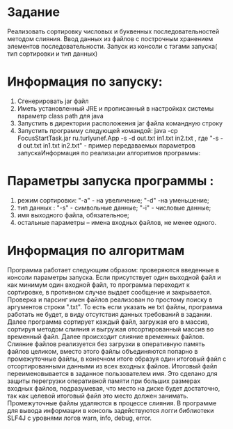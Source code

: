 # Задание
Реализовать сортировку числовых и буквенных последовательностей методом слияния. Ввод данных из файлов с построчным хранением элементов последовательности. Запуск из консоли с тэгами запуска( тип сортировки и тип данных)

# Информация по запуску:
1. Сгенерировать jar файл 
2. Иметь установленный JRE и прописанный в настройках системы параметр class path для java
3. Запустить в директории расположения jar файла командную строку
4. Запустить программу следующей командой: 
java -cp FocusStartTask.jar ru.turlyunef.App -s -d out.txt in1.txt in2.txt
, где "-s -d out.txt in1.txt in2.txt" - пример передаваемых параметров запускаИнформация по реализации алгоритмов программы:

# Параметры запуска программы :
1. режим сортировки:
"-a" - на увеличение;
"-d" -на уменьшение;
2. тип данных :
"-s" - символьные данные;
"-i" - числовые данные;
3. имя выходного файла, обязательное;
4. остальные параметры – имена входных файлов, не менее одного.

# Информация по алгоритмам
Программа работает следующим образом: проверяются введенные в консоли параметры запуска. Если присутствует один выходной файл и как минимум один входной файл, то программа переходит к сортировке, в противном случае выдает сообщение и закрывается. 
Проверка и парсинг имен файлов реализован по простому поиску в аргументов строки ".txt". То есть если указать не txt файлы, программа работать не будет, в виду отсутствия данных требований в задании. Далее программа сортирует каждый файл, загружая его в массив, сортируя методом слияния и выгружая отсортированный массив во временный файл. Далее происходит слияние временных файлов. Слияние файлов реализуется без загрузки в оперативную память файлов целиком, вместо этого файлы объединяются попарно в промежуточные файлы, в конечном итоге образуя один итоговый файл с отсортированными данными из всех входных файлов. Итоговый файл переименовывается в заданное пользователем имя. Это сделано для защиты перегрузки оперативной памяти при больших размерах входных файлов, подразумевая, что место на диске будет достаточно, так как целевой итоговый файл это место должен занимать. Промежуточные файлы удаляются в процессе слияния.
В программе для вывода информации в консоль задействуются логги библиотеки SLF4J с уровнями логов warn, info, debug, error.
